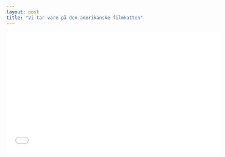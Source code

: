 ```yaml
---
layout: post
title: "Vi tar vare på den amerikanske filmkatten"
---
```


<iframe width="560" height="315" src="//www.youtube.com/embed/Jsrh6Y_gLls" frameborder="0"></iframe>